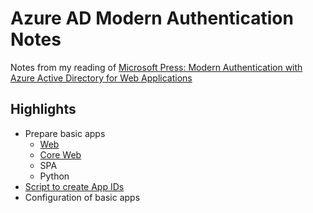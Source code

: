 # Azure AD Modern Authentication Notes

Notes from my reading of [Microsoft Press: Modern Authentication with Azure Active Directory for Web Applications](https://www.microsoftpressstore.com/store/modern-authentication-with-azure-active-directory-for-9780735696945)

## Highlights

- Prepare basic apps
  - [Web](/ModAuth/ModAuthSamples//ManualFullFramework)
  - [Core Web](/ModAuth/ModAuthSamples/ManualCore3)
  - SPA
  - Python
- [Script to create App IDs](/ModAuth/CreateAppIDs.ps1)
- Configuration of basic apps
